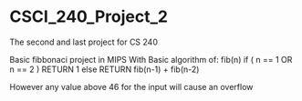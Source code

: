 # CSCI_240_Project_2
The second and last project for CS 240

Basic fibbonaci project in MIPS
  With Basic algorithm of:
    fib(n)
      if  ( n == 1 OR n == 2 )
        RETURN 1
      else
        RETURN fib(n-1) + fib(n-2)
        
However any value above 46 for the input will cause an overflow
